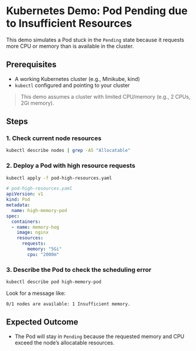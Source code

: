 # Kubernetes Demo: Pod Pending due to Insufficient Resources

This demo simulates a Pod stuck in the `Pending` state because it requests more CPU or memory than is available in the cluster.

## Prerequisites

- A working Kubernetes cluster (e.g., Minikube, kind)
- `kubectl` configured and pointing to your cluster

> This demo assumes a cluster with limited CPU/memory (e.g., 2 CPUs, 2Gi memory).

## Steps

### 1. Check current node resources

```bash
kubectl describe nodes | grep -A5 "Allocatable"
```

### 2. Deploy a Pod with high resource requests

```bash
kubectl apply -f pod-high-resources.yaml
```

```yaml
# pod-high-resources.yaml
apiVersion: v1
kind: Pod
metadata:
  name: high-memory-pod
spec:
  containers:
  - name: memory-hog
    image: nginx
    resources:
      requests:
        memory: "5Gi"
        cpu: "2000m"
```

### 3. Describe the Pod to check the scheduling error

```bash
kubectl describe pod high-memory-pod
```

Look for a message like:

```
0/1 nodes are available: 1 Insufficient memory.
```

## Expected Outcome

- The Pod will stay in `Pending` because the requested memory and CPU exceed the node’s allocatable resources.
